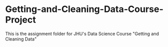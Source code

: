 # Getting-and-Cleaning-Data-Course-Project
This is the assignment folder for JHU's Data Science Course "Getting and Cleaning Data"
